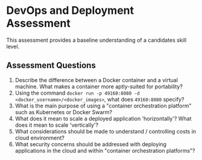 # DevOps and Deployment Assessment

This assessment provides a baseline understanding of a candidates skill level.

## Assessment Questions
1. Describe the difference between a Docker container and a virtual machine.  What makes a container more aptly-suited for portability?
2. Using the command `docker run -p 49160:8080 -d <docker_username>/<docker_images>`, what does `49160:8080` specify?
3. What is the main purpose of using a "container orchestration platform" such as Kubernetes or Docker Swarm?
4. What does it mean to scale a deployed application 'horizontally'?  What does it mean to scale 'vertically'?
5. What considerations should be made to understand / controlling costs in cloud environment?
6. What security concerns should be addressed with deploying applications in the cloud and within "container orchestration platforms"?